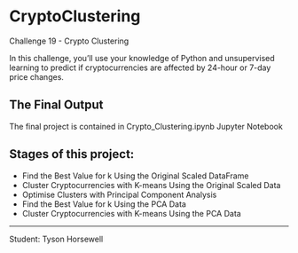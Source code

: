 # CryptoClustering

Challenge 19 - Crypto Clustering

In this challenge, you’ll use your knowledge of Python and unsupervised learning to predict if cryptocurrencies are affected by 24-hour or 7-day price changes.

## The Final Output

The final project is contained in Crypto_Clustering.ipynb Jupyter Notebook

## Stages of this project:

* Find the Best Value for k Using the Original Scaled DataFrame
* Cluster Cryptocurrencies with K-means Using the Original Scaled Data
* Optimise Clusters with Principal Component Analysis
* Find the Best Value for k Using the PCA Data
* Cluster Cryptocurrencies with K-means Using the PCA Data

----

Student: Tyson Horsewell